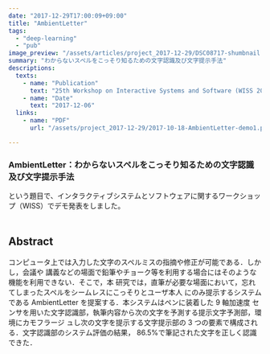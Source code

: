 ```yaml
---
date: "2017-12-29T17:00:09+09:00"
title: "AmbientLetter"
tags:
  - "deep-learning"
  - "pub"
image_preview: "/assets/articles/project_2017-12-29/DSC08717-shumbnail.JPG"
summary: "わからないスペルをこっそり知るための文字認識及び文字提示手法"
descriptions:
  texts:
    - name: "Publication"
      text: "25th Workshop on Interactive Systems and Software (WISS 2017)"
    - name: "Date"
      text: "2017-12-06"
  links:
    - name: "PDF"
      url: "/assets/project_2017-12-29/2017-10-18-AmbientLetter-demo1.pdf"

---
```


### AmbientLetter：わからないスペルをこっそり知るための文字認識及び文字提示手法  

という題目で、インタラクティブシステムとソフトウェアに関するワークショップ（WISS）でデモ発表をしました。  
  　  

## Abstract

コンピュータ上では入力した文字のスペルミスの指摘や修正が可能である．しかし，会議や
講義などの場面で鉛筆やチョーク等を利用する場合にはそのような機能を利用できない．そこで，本
研究では，直筆が必要な場面において，忘れてしまったスペルをシームレスにこっそりとユーザ本人
にのみ提示するシステムである AmbientLetter を提案する．本システムはペンに装着した 9 軸加速度
センサを用いた文字認識部，執筆内容から次の文字を予測する提示文字予測部，環境にカモフラージ
ュし次の文字を提示する文字提示部の 3 つの要素で構成される．文字認識部のシステム評価の結果，
86.5%で筆記された文字を正しく認識できた．